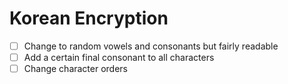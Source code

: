# Korean Encryption

-   [ ] Change to random vowels and consonants but fairly readable
-   [ ] Add a certain final consonant to all characters
-   [ ] Change character orders
